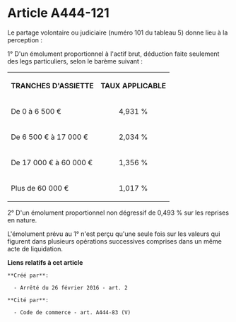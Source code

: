 # Article A444-121

Le partage volontaire ou judiciaire (numéro 101 du tableau 5) donne lieu à la perception : 

1° D'un émolument proportionnel à l'actif brut, déduction faite seulement des legs particuliers, selon le barème suivant : 

<table>
  <tbody>
    <tr>
      <th>

TRANCHES D'ASSIETTE 

</th>
      <th>

TAUX APPLICABLE 

</th>
    </tr>
    <tr>
      <td valign="middle" align="left">

De 0 à 6 500 € 

</td>
      <td align="center" valign="middle">

4,931 % 

</td>
    </tr>
    <tr>
      <td align="left" valign="middle">

De 6 500 € à 17 000 € 

</td>
      <td align="center" valign="middle">

2,034 % 

</td>
    </tr>
    <tr>
      <td valign="middle" align="left">

De 17 000 € à 60 000 € 

</td>
      <td align="center" valign="middle">

1,356 % 

</td>
    </tr>
    <tr>
      <td align="left" valign="middle">

Plus de 60 000 € 

</td>
      <td align="center" valign="middle">

1,017 % 

</td>
    </tr>
  </tbody>
</table>

2° D'un émolument proportionnel non dégressif de 0,493 % sur les reprises en nature. 

L'émolument prévu au 1° n'est perçu qu'une seule fois sur les valeurs qui figurent dans plusieurs opérations successives
comprises dans un même acte de liquidation.

**Liens relatifs à cet article**

	**Créé par**:

	  - Arrêté du 26 février 2016 - art. 2

	**Cité par**:

	  - Code de commerce - art. A444-83 (V)
